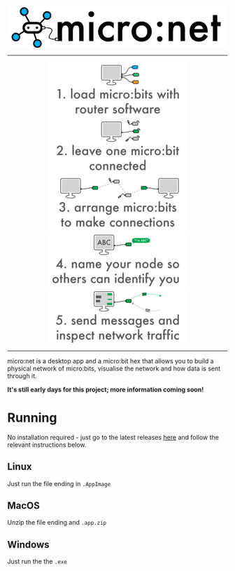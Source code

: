 <p align="center">
  <img src="readme_assets/logo.png">
</p>

---

<p align="center">
  <img src="readme_assets/slide_2_small.png">
  <img src="readme_assets/slide_3_small.png">
  <img src="readme_assets/slide_4_small.png">
  <img src="readme_assets/slide_5_small.png">
  <img src="readme_assets/slide_6_small.png">
</p>

---

micro:net is a desktop app and a micro:bit hex that allows you to build a physical network of micro:bits, visualise the network and how data is sent through it. 

**It's still early days for this project; more information coming soon!**

# Running

No installation required - just go to the latest releases [here](https://github.com/Microboys/micronet/releases/latest) and follow the relevant instructions below.

## Linux

Just run the file ending in `.AppImage`

## MacOS

Unzip the file ending and `.app.zip`

## Windows

Just run the the `.exe`
